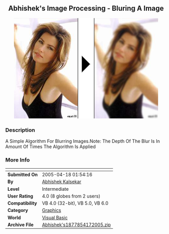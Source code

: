 ﻿<div align="center">

## Abhishek's Image Processing \- Bluring A Image

<img src="PIC20054171618493426.jpg">
</div>

### Description

A Simple Algorithm For Blurring Images.Note: The Depth Of The Blur Is In Amount Of Times The Algorithm Is Applied
 
### More Info
 


<span>             |<span>
---                |---
**Submitted On**   |2005-04-18 01:54:16
**By**             |[Abhishek Kalsekar](https://github.com/Planet-Source-Code/PSCIndex/blob/master/ByAuthor/abhishek-kalsekar.md)
**Level**          |Intermediate
**User Rating**    |4.0 (8 globes from 2 users)
**Compatibility**  |VB 4\.0 \(32\-bit\), VB 5\.0, VB 6\.0
**Category**       |[Graphics](https://github.com/Planet-Source-Code/PSCIndex/blob/master/ByCategory/graphics__1-46.md)
**World**          |[Visual Basic](https://github.com/Planet-Source-Code/PSCIndex/blob/master/ByWorld/visual-basic.md)
**Archive File**   |[Abhishek's1877854172005\.zip](https://github.com/Planet-Source-Code/abhishek-kalsekar-abhishek-s-image-processing-bluring-a-image__1-60064/archive/master.zip)








